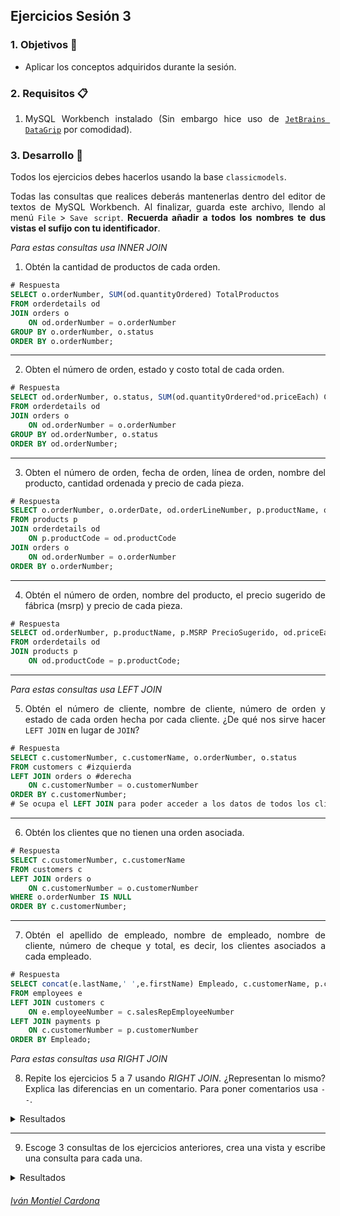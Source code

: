 ## Ejercicios Sesión 3

<div style="text-align: justify;">

### 1. Objetivos :dart:

- Aplicar los conceptos adquiridos durante la sesión.

### 2. Requisitos :clipboard:

1. MySQL Workbench instalado (Sin embargo hice uso de [`JetBrains DataGrip`](https://www.jetbrains.com/datagrip/) por comodidad).

### 3. Desarrollo :rocket:

Todos los ejercicios debes hacerlos usando la base `classicmodels`.

Todas las consultas que realices deberás mantenerlas dentro del editor de textos de MySQL Workbench. Al finalizar, guarda este archivo, llendo al menú `File` > `Save script`.  **Recuerda añadir a todos los nombres te dus vistas el sufijo con tu identificador**.

*Para estas consultas usa INNER JOIN*

1. Obtén la cantidad de productos de cada orden.


```sql
# Respuesta
SELECT o.orderNumber, SUM(od.quantityOrdered) TotalProductos
FROM orderdetails od
JOIN orders o
	ON od.orderNumber = o.orderNumber
GROUP BY o.orderNumber, o.status
ORDER BY o.orderNumber;            
```
---

2. Obten el número de orden, estado y costo total de cada orden.


```sql
# Respuesta
SELECT od.orderNumber, o.status, SUM(od.quantityOrdered*od.priceEach) CostoTotal
FROM orderdetails od
JOIN orders o
	ON od.orderNumber = o.orderNumber
GROUP BY od.orderNumber, o.status
ORDER BY od.orderNumber;             
```

---

3. Obten el número de orden, fecha de orden, línea de orden, nombre del producto, cantidad ordenada y precio de cada pieza.


```sql
# Respuesta
SELECT o.orderNumber, o.orderDate, od.orderLineNumber, p.productName, od.quantityOrdered, od.priceEach
FROM products p
JOIN orderdetails od
	ON p.productCode = od.productCode
JOIN orders o
	ON od.orderNumber = o.orderNumber
ORDER BY o.orderNumber;         
```

---

4. Obtén el número de orden, nombre del producto, el precio sugerido de fábrica (msrp) y precio de cada pieza.


```sql
# Respuesta
SELECT od.orderNumber, p.productName, p.MSRP PrecioSugerido, od.priceEach
FROM orderdetails od
JOIN products p
	ON od.productCode = p.productCode;            
```

---

*Para estas consultas usa LEFT JOIN*

5. Obtén el número de cliente, nombre de cliente, número de orden y estado de cada orden hecha por cada cliente. ¿De qué nos sirve hacer `LEFT JOIN` en lugar de `JOIN`?


```sql
# Respuesta
SELECT c.customerNumber, c.customerName, o.orderNumber, o.status
FROM customers c #izquierda
LEFT JOIN orders o #derecha
	ON c.customerNumber = o.customerNumber
ORDER BY c.customerNumber;
# Se ocupa el LEFT JOIN para poder acceder a los datos de todos los clientes, incluso aquellos que no han realizado ninguna orden            
```

---

6. Obtén los clientes que no tienen una orden asociada.


```sql
# Respuesta
SELECT c.customerNumber, c.customerName
FROM customers c
LEFT JOIN orders o
	ON c.customerNumber = o.customerNumber
WHERE o.orderNumber IS NULL
ORDER BY c.customerNumber;            
```

---

7. Obtén el apellido de empleado, nombre de empleado, nombre de cliente, número de cheque y total, es decir, los clientes asociados a cada empleado.


```sql
# Respuesta
SELECT concat(e.lastName,' ',e.firstName) Empleado, c.customerName, p.checkNumber, p.amount
FROM employees e
LEFT JOIN customers c
	ON e.employeeNumber = c.salesRepEmployeeNumber
LEFT JOIN payments p
	ON c.customerNumber = p.customerNumber
ORDER BY Empleado;             
```

*Para estas consultas usa RIGHT JOIN*

8. Repite los ejercicios 5 a 7 usando *RIGHT JOIN*. ¿Representan lo mismo? Explica las diferencias en un comentario. Para poner comentarios usa `--`.

<details><summary>Resultados</summary>
<p>

<details><summary>Ejercicio 5</summary>
<p>

```sql
# Respuesta
SELECT c.customerNumber, c.customerName, o.orderNumber, o.status
FROM orders o
RIGHT JOIN customers c
	ON c.customerNumber = o.customerNumber
ORDER BY c.customerNumber;         
```

</p>
</details>

<details><summary>Ejercicio 6</summary>
<p>

```sql
# Respuesta
SELECT c.customerNumber, c.customerName
FROM orders o
RIGHT JOIN customers c
	ON c.customerNumber = o.customerNumber
WHERE o.orderNumber IS NULL
ORDER BY c.customerNumber;           
```

</p>
</details>

<details><summary>Ejercicio 7</summary>
<p>

```sql
# Respuesta
SELECT concat(e.lastName,' ',e.firstName) Empleado, c.customerName, p.checkNumber, p.amount
FROM payments p
RIGHT JOIN customers c
	ON p.customerNumber = c.customerNumber
RIGHT JOIN employees e
	ON c.salesRepEmployeeNumber = e.employeeNumber
ORDER BY Empleado;            
```

</p>
</details>

</p>
</details>

---

9. Escoge 3 consultas de los ejercicios anteriores, crea una vista y escribe una consulta para cada una.

<details><summary>Resultados</summary>
<p>

<details><summary>Ejercicio 3</summary>
<p>

```sql
# Respuesta
CREATE VIEW PreciosProductos_773 AS
(SELECT od.orderNumber NumeroOrden, p.productName NombreProducto, p.MSRP PrecioSugerido, od.priceEach PrecioPorPieza
FROM orderdetails od
RIGHT JOIN products p
	ON od.productCode = p.productCode);

Select NombreProducto, PrecioSugerido
FROM PreciosProductos_773
ORDER BY PrecioSugerido;
```

</p>
</details>

<details><summary>Ejercicio 5</summary>
<p>


```sql
# Respuesta
CREATE VIEW IF NOT EXIST EstadoOrden_773 AS
(SELECT c.customerNumber, c.customerName, o.orderNumber, o.status
FROM customers c #izquierda
LEFT JOIN orders o #derecha
	ON c.customerNumber = o.customerNumber
ORDER BY c.customerNumber);

SELECT *
FROM EstadoOrden_773;
```

</p>
</details>

<details><summary>Ejercicio 7</summary>
<p>

```sql
CREATE VIEW IF NOT EXIST ClientesAsociados_773 AS
(SELECT concat(e.lastName,' ',e.firstName) Empleado, c.customerName, p.checkNumber, p.amount
FROM employees e
LEFT JOIN customers c
	ON e.employeeNumber = c.salesRepEmployeeNumber
LEFT JOIN payments p
	ON c.customerNumber = p.customerNumber
ORDER BY Empleado);

SELECT *
FROM ClientesAsociados_773;
```

</p>
</details>


</p>
</details>


###### [Iván Montiel Cardona](https://github.com/begeistert)

